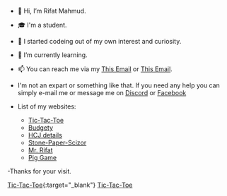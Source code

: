 - 👋 Hi, I’m Rifat Mahmud.
- 🎓 I'm a student.
- 🌈 I started codeing out of my own interest and curiosity.
- 🌱 I’m currently learning.
- 📫 You can reach me via my <a href="mailto:rifatmahmudpc@gmail.com">This Email</a> or <a href="mailto:rifatmahmudpc@gmail.com">This Email</a>.
- I'm not an expart or something like that. If you need any help you can simply e-mail me or message me on <a href="https://discord.com/channels/Rifat#1141" target="_blank">Discord</a> or <a href="https://www.facebook.com/messages/t/rifatno1.fb" target="_blank">Facebook</a>


- List of my websites:
  - <a href="https://t-t-t-r.netlify.app/" target="_blank">Tic-Tac-Toe</a>
  - <a href="https://r-budget.netlify.app/" target="_blank">Budgety</a>
  - <a href="https://just-try.netlify.app/" target="_blank">HCJ details</a>
  - <a href="https://s-p-s.netlify.app/" target="_blank">Stone-Paper-Scizor</a>
  - <a href="https://rifatpractice.netlify.app/" target="_blank">Mr. Rifat</a>
  - <a href="https://pig-game-rifat.netlify.app/" target="_blank">Pig Game</a>


-Thanks for your visit.

[Tic-Tac-Toe](https://t-t-t-r.netlify.app/){:target="_blank"}
<a href="https://t-t-t-r.netlify.app/" target="_blank">Tic-Tac-Toe</a>
<!---
RifatMahmudno-1/RifatMahmudno-1 is a ✨ special ✨ repository because its `README.md` (this file) appears on your GitHub profile.
You can click the Preview link to take a look at your changes.
--->
